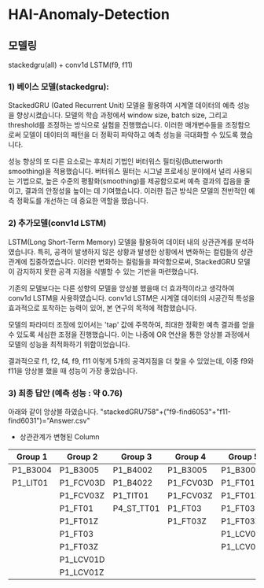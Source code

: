 # HAI-Anomaly-Detection
## 모델링
stackedgru(all) + conv1d LSTM(f9, f11)
### 1) 베이스 모델(stackedgru): 
StackedGRU (Gated Recurrent Unit) 모델을 활용하여 시계열 데이터의 예측 성능을 향상시켰습니다. 모델의 학습 과정에서 window size, batch size, 그리고 threshold를 조정하는 방식으로 실험을 진행했습니다. 이러한 매개변수들을 조정함으로써 모델이 데이터의 패턴을 더 정확히 파악하고 예측 성능을 극대화할 수 있도록 했습니다.

성능 향상의 또 다른 요소로는 후처리 기법인 버터워스 필터링(Butterworth smoothing)을 적용했습니다. 버터워스 필터는 시그널 프로세싱 분야에서 널리 사용되는 기법으로, 높은 수준의 평활화(smoothing)를 제공함으로써 예측 결과의 잡음을 줄이고, 결과의 안정성을 높이는 데 기여했습니다. 이러한 접근 방식은 모델의 전반적인 예측 정확도를 개선하는 데 중요한 역할을 했습니다.

### 2) 추가모델(conv1d LSTM)
 LSTM(Long Short-Term Memory) 모델을 활용하여 데이터 내의 상관관계를 분석하였습니다.
특히, 공격이 발생하지 않은 상황과 발생한 상황에서 변화하는 컬럼들의 상관관계에 집중하였습니다. 이러한 변화하는 컬럼들을 파악함으로써, StackedGRU 모델이 감지하지 못한 공격 지점을 식별할 수 있는 기반을 마련했습니다.

기존의 모델보다는 다른 성향의 모델을 앙상블 했을때 더 효과적이라고 생각하여 conv1d LSTM을 사용하였습니다. conv1d LSTM은 시계열 데이터의 시공간적 특성을 효과적으로 포착하는 능력이 있어, 본 연구의 목적에 적합했습니다.

모델의 파라미터 조정에 있어서는 'tap' 값에 주목하여, 최대한 정확한 예측 결과를 얻을 수 있도록 세심한 조정을 진행했습니다. 이는 나중에 OR 연산을 통한 앙상블 과정에서 모델의 성능을 최적화하기 위함이었습니다.

결과적으로 f1, f2, f4, f9, f11 이렇게 5개의 공격지점을 더 찾을 수 있었는데, 이중 f9와 f11을 앙상블 했을 때 성능이 가장 좋았습니다.

### 3) 최종 답안 (예측 성능 : 약 0.76)
아래와 같이 앙상블 하였습니다.
"stackedGRU758"+("f9-find6053"+"f11-find6031")="Answer.csv"

* 상관관계가 변형된 Column

| Group 1     | Group 2                           | Group 3                          | Group 4                          | Group 5                                      | Group 6           | Group 7       | Group 8                        | Group 9                 |
|-------------|-----------------------------------|----------------------------------|----------------------------------|----------------------------------------------|-------------------|---------------|-------------------------------|-------------------------|
| P1_B3004    | P1_B3005                          | P1_B4002                         | P1_B3005                         | P1_B3005                                     | P1_PCV02D         | P1_PIT01      | P1_TIT01                      | P2_VXT02                |
| P1_LIT01    | P1_FCV03D                         | P1_B4022                         | P1_FCV03D                        | P1_FT01                                      | P1_PCV02Z         | P4_ST_PT01    | P4_ST_TT01                    | P2_VXT03                |
|             | P1_FCV03Z                         | P1_TIT01                         | P1_FCV03Z                        | P1_FT01Z                                     |                   |               |                               | P2_VYT02                |
|             | P1_FT01                           | P4_ST_TT01                       | P1_FT03                          | P1_FT03                                      |                   |               |                               | P2_VYT03                |
|             | P1_FT01Z                          |                                  | P1_FT03Z                         | P1_FT03Z                                     |                   |               |                               |                         |
|             | P1_FT03                           |                                  |                                  | P1_LCV01D                                    |                   |               |                               |                         |
|             | P1_FT03Z                          |                                  |                                  | P1_LCV01Z                                    |                   |               |                               |                         |
|             | P1_LCV01D                         |                                  |                                  |                                              |                   |               |                               |                         |
|             | P1_LCV01Z                         |                                  |                                  |                                              |                   |               |                               |                         |
